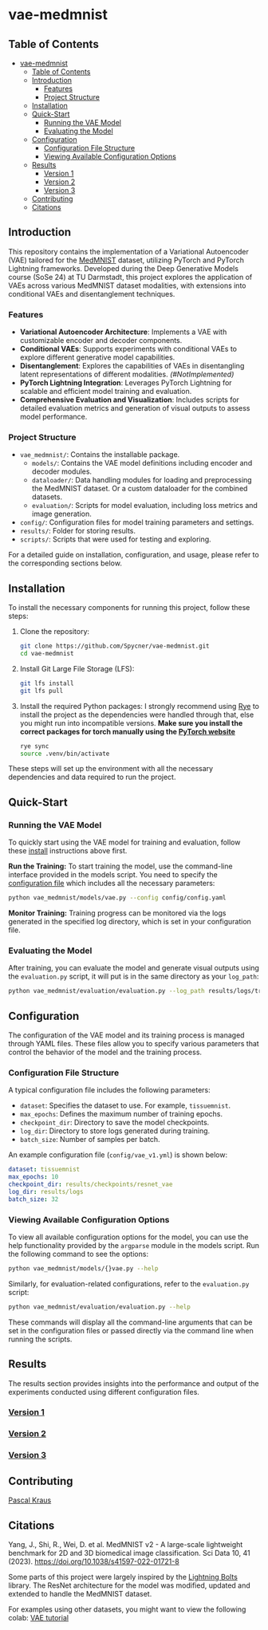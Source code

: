 # vae-medmnist

## Table of Contents

- [vae-medmnist](#vae-medmnist)
  - [Table of Contents](#table-of-contents)
  - [Introduction](#introduction)
    - [Features](#features)
    - [Project Structure](#project-structure)
  - [Installation](#installation)
  - [Quick-Start](#quick-start)
    - [Running the VAE Model](#running-the-vae-model)
    - [Evaluating the Model](#evaluating-the-model)
  - [Configuration](#configuration)
    - [Configuration File Structure](#configuration-file-structure)
    - [Viewing Available Configuration Options](#viewing-available-configuration-options)
  - [Results](#results)
    - [Version 1](#version-1)
    - [Version 2](#version-2)
    - [Version 3](#version-3)
  - [Contributing](#contributing)
  - [Citations](#citations)

## Introduction

This repository contains the implementation of a Variational Autoencoder (VAE) tailored for the [MedMNIST](https://medmnist.com/) dataset, utilizing PyTorch and PyTorch Lightning frameworks. Developed during the Deep Generative Models course (SoSe 24) at TU Darmstadt, this project explores the application of VAEs across various MedMNIST dataset modalities, with extensions into conditional VAEs and disentanglement techniques.

### Features

- **Variational Autoencoder Architecture**: Implements a VAE with customizable encoder and decoder components.
- **Conditional VAEs**: Supports experiments with conditional VAEs to explore different generative model capabilities.
- **Disentanglement**: Explores the capabilities of VAEs in disentangling latent representations of different modalities. _(#NotImplemented)_
- **PyTorch Lightning Integration**: Leverages PyTorch Lightning for scalable and efficient model training and evaluation.
- **Comprehensive Evaluation and Visualization**: Includes scripts for detailed evaluation metrics and generation of visual outputs to assess model performance.

### Project Structure

- `vae_medmnist/`: Contains the installable package.
  - `models/`: Contains the VAE model definitions including encoder and decoder modules.
  - `dataloader/`: Data handling modules for loading and preprocessing the MedMNIST dataset. Or a custom dataloader for the combined datasets.
  - `evaluation/`: Scripts for model evaluation, including loss metrics and image generation.
- `config/`: Configuration files for model training parameters and settings.
- `results/`: Folder for storing results.
- `scripts/`: Scripts that were used for testing and exploring.

For a detailed guide on installation, configuration, and usage, please refer to the corresponding sections below.

## Installation

To install the necessary components for running this project, follow these steps:

1. Clone the repository:

   ```bash
   git clone https://github.com/Spycner/vae-medmnist.git
   cd vae-medmnist
   ```

2. Install Git Large File Storage (LFS):

   ```bash
   git lfs install
   git lfs pull
   ```

3. Install the required Python packages: I strongly recommend using [Rye](https://rye.astral.sh/guide/installation/#installing-rye) to install the project as the dependencies were handled through that, else you might run into incompatible versions. **Make sure you install the correct packages for torch manually using the [PyTorch website](https://pytorch.org/)**

   ```bash
   rye sync
   source .venv/bin/activate
   ```

These steps will set up the environment with all the necessary dependencies and data required to run the project.

## Quick-Start

### Running the VAE Model

To quickly start using the VAE model for training and evaluation, follow these [install](#installation) instructions above first.

**Run the Training:**
To start training the model, use the command-line interface provided in the models script. You need to specify the [configuration file](#configuration) which includes all the necessary parameters:

```bash
python vae_medmnist/models/vae.py --config config/config.yaml
```

**Monitor Training:**
Training progress can be monitored via the logs generated in the specified log directory, which is set in your configuration file.

### Evaluating the Model

After training, you can evaluate the model and generate visual outputs using the `evaluation.py` script, it will put is in the same directory as your `log_path`:

```bash
python vae_medmnist/evaluation/evaluation.py --log_path results/logs/training_logs/version_{X}
```

## Configuration

The configuration of the VAE model and its training process is managed through YAML files. These files allow you to specify various parameters that control the behavior of the model and the training process.

### Configuration File Structure

A typical configuration file includes the following parameters:

- `dataset`: Specifies the dataset to use. For example, `tissuemnist`.
- `max_epochs`: Defines the maximum number of training epochs.
- `checkpoint_dir`: Directory to save the model checkpoints.
- `log_dir`: Directory to store logs generated during training.
- `batch_size`: Number of samples per batch.

An example configuration file (`config/vae_v1.yml`) is shown below:

```yaml
dataset: tissuemnist
max_epochs: 10
checkpoint_dir: results/checkpoints/resnet_vae
log_dir: results/logs
batch_size: 32
```

### Viewing Available Configuration Options

To view all available configuration options for the model, you can use the help functionality provided by the `argparse` module in the models script. Run the following command to see the options:

```bash
python vae_medmnist/models/{}vae.py --help
```

Similarly, for evaluation-related configurations, refer to the `evaluation.py` script:

```bash
python vae_medmnist/evaluation/evaluation.py --help
```

These commands will display all the command-line arguments that can be set in the configuration files or passed directly via the command line when running the scripts.

## Results

The results section provides insights into the performance and output of the experiments conducted using different configuration files.

### [Version 1](/results/v1/description.md)

### [Version 2](/results/v2/description.md)

### [Version 3](/results/v3/description.md)

## Contributing

[Pascal Kraus](https://github.com/Spycner)

## Citations

Yang, J., Shi, R., Wei, D. et al. MedMNIST v2 - A large-scale lightweight benchmark for 2D and 3D biomedical image classification. Sci Data 10, 41 (2023). <https://doi.org/10.1038/s41597-022-01721-8>

Some parts of this project were largely inspired by the [Lightning Bolts](https://lightning.ai/docs/pytorch/stable/ecosystem/bolts.html) library. The ResNet architecture for the model was modified, updated and extended to handle the MedMNIST dataset.

For examples using other datasets, you might want to view the following colab: [VAE tutorial](https://colab.research.google.com/drive/1_yGmk8ahWhDs23U4mpplBFa-39fsEJoT?usp=sharing#scrollTo=MvBo844ZHQhF)
